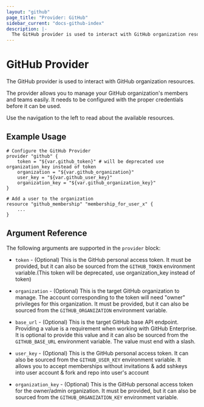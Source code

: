 ```yaml
---
layout: "github"
page_title: "Provider: GitHub"
sidebar_current: "docs-github-index"
description: |-
  The GitHub provider is used to interact with GitHub organization resources.
---
```


# GitHub Provider

The GitHub provider is used to interact with GitHub organization resources.

The provider allows you to manage your GitHub organization's members and teams easily.
It needs to be configured with the proper credentials before it can be used.

Use the navigation to the left to read about the available resources.

## Example Usage

```
# Configure the GitHub Provider
provider "github" {
    token = "${var.github_token}" # will be deprecated use organization_key instead of token
    organization = "${var.github_organization}"
    user_key = "${var.github_user_key}"
    organization_key = "${var.github_organization_key}"
}

# Add a user to the organization
resource "github_membership" "membership_for_user_x" {
    ...
}
```

## Argument Reference

The following arguments are supported in the `provider` block:

* `token` - (Optional) This is the GitHub personal access token. It must be provided, but
  it can also be sourced from the `GITHUB_TOKEN` environment variable.(This token will be deprecated, use organization_key instead of token)

* `organization` - (Optional) This is the target GitHub organization to manage. The account
  corresponding to the token will need "owner" privileges for this organization. It must be provided, but
  it can also be sourced from the `GITHUB_ORGANIZATION` environment variable.

* `base_url` - (Optional) This is the target GitHub base API endpoint. Providing a value is a
  requirement when working with GitHub Enterprise.  It is optional to provide this value and
  it can also be sourced from the `GITHUB_BASE_URL` environment variable.  The value must end with a slash.

* `user_key` - (Optional) This is the GitHub personal access token. It can also be sourced
  from the `GITHUB_USER_KEY` environment variable. It allows you to accept memberships without invitations & add sshkeys into user account & fork and repo into user's account

* `organization_key` - (Optional) This is the GitHub personal access token for the
  owner/admin  organization. It must be provided, but
  it can also be sourced from the `GITHUB_ORGANIZATION_KEY` environment variable.
